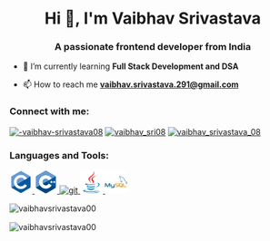<h1 align="center">Hi 👋, I'm Vaibhav Srivastava</h1>
<h3 align="center">A passionate frontend developer from India</h3>

- 🌱 I’m currently learning **Full Stack Development and DSA**

- 📫 How to reach me **vaibhav.srivastava.291@gmail.com**

<h3 align="left">Connect with me:</h3>
<p align="left">
<a href="https://linkedin.com/in/-vaibhav-srivastava08" target="blank"><img align="center" src="https://raw.githubusercontent.com/rahuldkjain/github-profile-readme-generator/master/src/images/icons/Social/linked-in-alt.svg" alt="-vaibhav-srivastava08" height="30" width="40" /></a>
<a href="https://www.codechef.com/users/vaibhav_sri08" target="blank"><img align="center" src="https://cdn.jsdelivr.net/npm/simple-icons@3.1.0/icons/codechef.svg" alt="vaibhav_sri08" height="30" width="40" /></a>
<a href="https://www.leetcode.com/vaibhav_srivastava_08" target="blank"><img align="center" src="https://raw.githubusercontent.com/rahuldkjain/github-profile-readme-generator/master/src/images/icons/Social/leet-code.svg" alt="vaibhav_srivastava_08" height="30" width="40" /></a>
</p>

<h3 align="left">Languages and Tools:</h3>
<p align="left"> <a href="https://www.cprogramming.com/" target="_blank" rel="noreferrer"> <img src="https://raw.githubusercontent.com/devicons/devicon/master/icons/c/c-original.svg" alt="c" width="40" height="40"/> </a> <a href="https://www.w3schools.com/cpp/" target="_blank" rel="noreferrer"> <img src="https://raw.githubusercontent.com/devicons/devicon/master/icons/cplusplus/cplusplus-original.svg" alt="cplusplus" width="40" height="40"/> </a> <a href="https://git-scm.com/" target="_blank" rel="noreferrer"> <img src="https://www.vectorlogo.zone/logos/git-scm/git-scm-icon.svg" alt="git" width="40" height="40"/> </a> <a href="https://www.java.com" target="_blank" rel="noreferrer"> <img src="https://raw.githubusercontent.com/devicons/devicon/master/icons/java/java-original.svg" alt="java" width="40" height="40"/> </a> <a href="https://www.mysql.com/" target="_blank" rel="noreferrer"> <img src="https://raw.githubusercontent.com/devicons/devicon/master/icons/mysql/mysql-original-wordmark.svg" alt="mysql" width="40" height="40"/> </a> </p>

<p><img align="center" src="https://github-readme-stats.vercel.app/api/top-langs?username=vaibhavsrivastava00&show_icons=true&locale=en&layout=compact" alt="vaibhavsrivastava00" /></p>

<p><img align="center" src="https://github-readme-streak-stats.herokuapp.com/?user=vaibhavsrivastava00&" alt="vaibhavsrivastava00" /></p>
